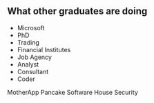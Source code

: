 What other graduates are doing
---------

* Microsoft
* PhD
* Trading
* Financial Institutes
* Job Agency
* Analyst
* Consultant
* Coder

MotherApp
Pancake
Software House
Security